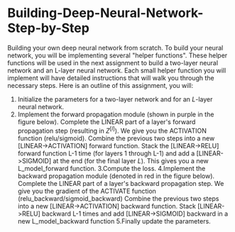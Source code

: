 # Building-Deep-Neural-Network-Step-by-Step
Building your own deep neural network from scratch.
To build your neural network, you will be implementing several "helper functions". These helper functions will be used in the next assignment to build a two-layer neural network and an L-layer neural network. Each small helper function you will implement will have detailed instructions that will walk you through the necessary steps. Here is an outline of this assignment, you will:

   1. Initialize the parameters for a two-layer network and for an $L$-layer neural network.
   2. Implement the forward propagation module (shown in purple in the figure below).
        Complete the LINEAR part of a layer's forward propagation step (resulting in $Z^{[l]}$).
        We give you the ACTIVATION function (relu/sigmoid).
        Combine the previous two steps into a new [LINEAR->ACTIVATION] forward function.
        Stack the [LINEAR->RELU] forward function L-1 time (for layers 1 through L-1) and add a [LINEAR->SIGMOID] at the end (for the final layer $L$). This gives you a new L_model_forward function.
    3.Compute the loss.
    4.Implement the backward propagation module (denoted in red in the figure below).
        Complete the LINEAR part of a layer's backward propagation step.
        We give you the gradient of the ACTIVATE function (relu_backward/sigmoid_backward)
        Combine the previous two steps into a new [LINEAR->ACTIVATION] backward function.
        Stack [LINEAR->RELU] backward L-1 times and add [LINEAR->SIGMOID] backward in a new L_model_backward function
    5.Finally update the parameters.

